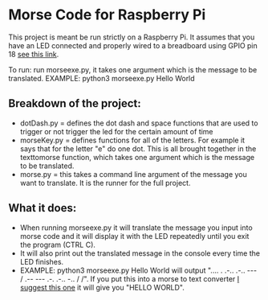 <h1>Morse Code for Raspberry Pi</h1>

This project is meant be run strictly on a Raspberry Pi. It assumes that you have an LED connected and properly wired to a breadboard using GPIO pin 18 <a href="https://cdn.shopify.com/s/files/1/0176/3274/files/LEDs-BB400-1LED_bb_grande.png?6398700510979146820">see this link</a>.

To run: run morseexe.py, it takes one argument which is the message to be translated. EXAMPLE: python3 morseexe.py Hello World

<h2>Breakdown of the project:</h2>
<ul>
  <li>dotDash.py = defines the dot dash and space functions that are used to trigger or not trigger the led for the certain amount of time</li>
  <li>morseKey.py = defines functions for all of the letters. For example it says that for the letter "e" do one dot. This is all brought together in the texttomorse function, which takes one argument which is the message to be translated.</li>
  <li>morse.py = this takes a command line argument of the message you want to translate. It is the runner for the full project.</li>
</ul>
<h2>What it does:</h2>
<ul>
  <li>When running morseexe.py it will translate the message you input into morse code and it will display it with the LED repeatedly until you exit the program (CTRL C).</li>
  <li>It will also print out the translated message in the console every time the LED finishes.</li>
  <li>EXAMPLE: python3 morseexe.py Hello World will output ".... . .-.. .-.. --- / .-- --- .-. .-.. -.. / /". If you put this into a morse to text converter <a href="https://morsecode.scphillips.com/translator.html">I suggest this one</a> it will give you "HELLO WORLD".</li>
</ul>
